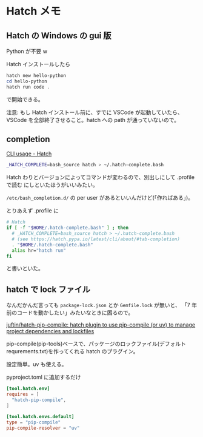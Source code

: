 # Hatch メモ

## Hatch の Windows の gui 版

Python が不要 w

Hatch インストールしたら

```powershell
hatch new hello-python
cd hello-python
hatch run code .
```

で開始できる。

注意: もし Hatch インストール前に、すでに VSCode が起動していたら、VSCode を全部終了させること。hatch への path が通っていないので。

## completion

[CLI usage - Hatch](https://hatch.pypa.io/latest/cli/about/#tab-completion)

```bash
_HATCH_COMPLETE=bash_source hatch > ~/.hatch-complete.bash
```

Hatch わりとバージョンによってコマンドが変わるので、別出しにして .profile で読む にしといたほうがいいみたい。

`/etc/bash_completion.d/` の per user があるといいんだけど(「作ればある」)。

とりあえず .profile に

```bash
# Hatch
if [ -f "$HOME/.hatch-complete.bash" ] ; then
  # _HATCH_COMPLETE=bash_source hatch > ~/.hatch-complete.bash
  # (see https://hatch.pypa.io/latest/cli/about/#tab-completion)
  . "$HOME/.hatch-complete.bash"
  alias hr="hatch run"
fi
```

と書いといた。

## hatch で lock ファイル

なんだかんだ言っても
`package-lock.json`
とか
`Gemfile.lock`
が無いと、
「7 年前のコードを動かしたい」みたいなときに困るので。

[juftin/hatch-pip-compile: hatch plugin to use pip-compile (or uv) to manage project dependencies and lockfiles](https://github.com/juftin/hatch-pip-compile#readme)

pip-compile(pip-tools)ベースで、パッケージのロックファイル(デフォルト requrements.txt)を作ってくれる
hatch のプラグイン。

設定簡単。uv も使える。

pyproject.toml に追加するだけ

```toml
[tool.hatch.env]
requires = [
  "hatch-pip-compile",
]

[tool.hatch.envs.default]
type = "pip-compile"
pip-compile-resolver = "uv"
```

